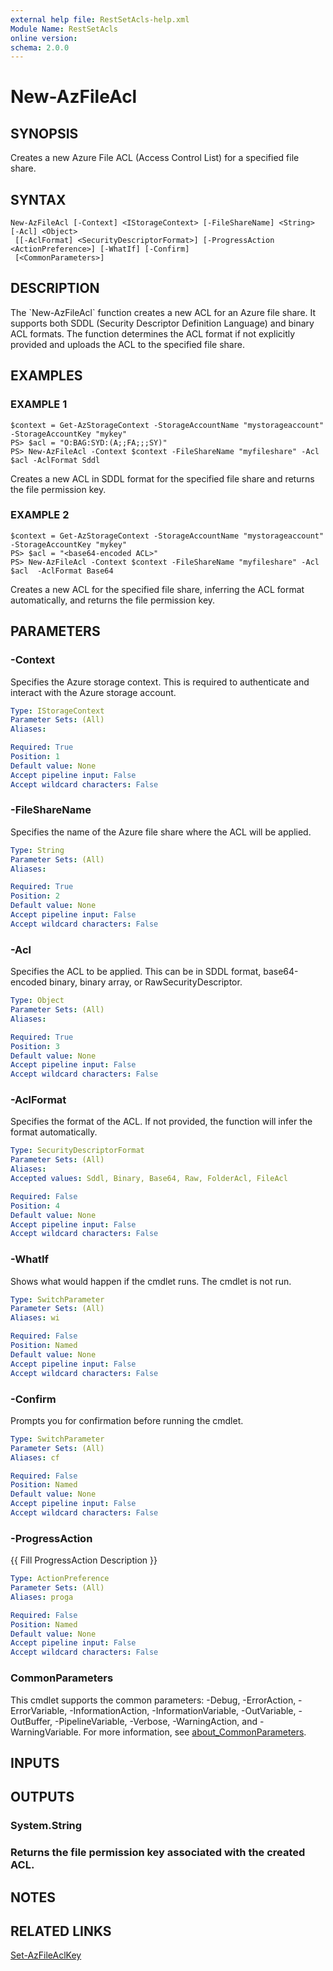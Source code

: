 ```yaml
---
external help file: RestSetAcls-help.xml
Module Name: RestSetAcls
online version:
schema: 2.0.0
---
```


# New-AzFileAcl

## SYNOPSIS
Creates a new Azure File ACL (Access Control List) for a specified file share.

## SYNTAX

```
New-AzFileAcl [-Context] <IStorageContext> [-FileShareName] <String> [-Acl] <Object>
 [[-AclFormat] <SecurityDescriptorFormat>] [-ProgressAction <ActionPreference>] [-WhatIf] [-Confirm]
 [<CommonParameters>]
```

## DESCRIPTION
The \`New-AzFileAcl\` function creates a new ACL for an Azure file share.
It supports both SDDL (Security Descriptor Definition Language) and binary ACL formats.
The function determines the ACL format if not explicitly provided and uploads the ACL to the specified file share.

## EXAMPLES

### EXAMPLE 1
```
$context = Get-AzStorageContext -StorageAccountName "mystorageaccount" -StorageAccountKey "mykey"
PS> $acl = "O:BAG:SYD:(A;;FA;;;SY)"
PS> New-AzFileAcl -Context $context -FileShareName "myfileshare" -Acl $acl -AclFormat Sddl
```

Creates a new ACL in SDDL format for the specified file share and returns the file permission key.

### EXAMPLE 2
```
$context = Get-AzStorageContext -StorageAccountName "mystorageaccount" -StorageAccountKey "mykey"
PS> $acl = "<base64-encoded ACL>"
PS> New-AzFileAcl -Context $context -FileShareName "myfileshare" -Acl $acl  -AclFormat Base64
```

Creates a new ACL for the specified file share, inferring the ACL format automatically, and returns the file permission key.

## PARAMETERS

### -Context
Specifies the Azure storage context.
This is required to authenticate and interact with the Azure storage account.

```yaml
Type: IStorageContext
Parameter Sets: (All)
Aliases:

Required: True
Position: 1
Default value: None
Accept pipeline input: False
Accept wildcard characters: False
```

### -FileShareName
Specifies the name of the Azure file share where the ACL will be applied.

```yaml
Type: String
Parameter Sets: (All)
Aliases:

Required: True
Position: 2
Default value: None
Accept pipeline input: False
Accept wildcard characters: False
```

### -Acl
Specifies the ACL to be applied.
This can be in SDDL format, base64-encoded binary, binary array, or RawSecurityDescriptor.

```yaml
Type: Object
Parameter Sets: (All)
Aliases:

Required: True
Position: 3
Default value: None
Accept pipeline input: False
Accept wildcard characters: False
```

### -AclFormat
Specifies the format of the ACL.
If not provided, the function will infer the format automatically.

```yaml
Type: SecurityDescriptorFormat
Parameter Sets: (All)
Aliases:
Accepted values: Sddl, Binary, Base64, Raw, FolderAcl, FileAcl

Required: False
Position: 4
Default value: None
Accept pipeline input: False
Accept wildcard characters: False
```

### -WhatIf
Shows what would happen if the cmdlet runs.
The cmdlet is not run.

```yaml
Type: SwitchParameter
Parameter Sets: (All)
Aliases: wi

Required: False
Position: Named
Default value: None
Accept pipeline input: False
Accept wildcard characters: False
```

### -Confirm
Prompts you for confirmation before running the cmdlet.

```yaml
Type: SwitchParameter
Parameter Sets: (All)
Aliases: cf

Required: False
Position: Named
Default value: None
Accept pipeline input: False
Accept wildcard characters: False
```

### -ProgressAction
{{ Fill ProgressAction Description }}

```yaml
Type: ActionPreference
Parameter Sets: (All)
Aliases: proga

Required: False
Position: Named
Default value: None
Accept pipeline input: False
Accept wildcard characters: False
```

### CommonParameters
This cmdlet supports the common parameters: -Debug, -ErrorAction, -ErrorVariable, -InformationAction, -InformationVariable, -OutVariable, -OutBuffer, -PipelineVariable, -Verbose, -WarningAction, and -WarningVariable. For more information, see [about_CommonParameters](http://go.microsoft.com/fwlink/?LinkID=113216).

## INPUTS

## OUTPUTS

### System.String
### Returns the file permission key associated with the created ACL.
## NOTES

## RELATED LINKS

[Set-AzFileAclKey]()

